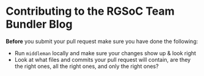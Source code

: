 # Contributing to the RGSoC Team Bundler Blog

__Before__ you submit your pull request make sure you have done the following:

- Run `middleman` locally and make sure your changes show up & look right
- Look at what files and commits your pull request will contain, are they the right ones, all the right ones, and only the right ones?
